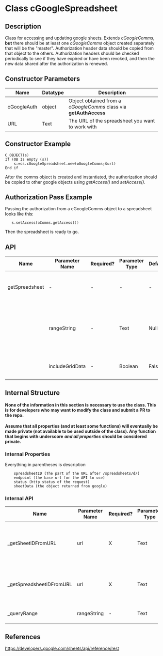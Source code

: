 ﻿# Class cGoogleSpreadsheet
<!-- Type your summary here -->
## Description
Class for accessing and updating google sheets.
Extends *cGoogleComms*, **but** there should be at least one *cGoogleComms* object created separately that will be the "master".  Authorization header data should be copied from that object to the others.  Authorization headers should be checked periodically to see if they have expired or have been revoked, and then the new data shared after the authorization is renewed.

## Constructor Parameters

|Name|Datatype|Description|
|--|--|--|
|cGoogleAuth|object|Object obtained from a *cGoogleComms* class via **getAuthAccess** |
|URL|Text|The URL of the spreadsheet you want to work with|

## Constructor Example

```4d
C_OBJECT(s)
If (OB Is empty (s))
	s:=cs.cGoogleSpreadsheet.new(oGoogleComms;$url)
End if
```
After the comms object is created and instantiated, the authorization should be copied to other google objects using *getAccess()* and *setAccess()*.

## Authorization Pass Example
Passing the authorization from a cGoogleComms object to a spreadsheet looks like this:

```4d
   s.setAccess(oComms.getAccess())
```
Then the spreadsheet is ready to go.

## API


|Name|Parameter Name|Required?|Parameter Type|Default|Description|
|--|--|--|--|--|--|
|getSpreadsheet|-|-|-|-|Returns an object with the spreadsheet data|
||rangeString|-|Text|Null|A range, in A1 format.  Multiple ranges can be separated with commas|
||includeGridData|-|Boolean|False|Specify whether to include grid data|


## Internal Structure
#### None of the information in this section is necessary to use the class.  This is for developers who may want to modify the class and submit a PR to the repo.
**Assume that all properties (and at least some functions) will eventually be made private (not available to be used outside of the class).  Any function that begins with underscore**  ***and all properties***  **should be considered private.**

### Internal Properties
Everything in parentheses is description
```raw
	spreadsheetID (The part of the URL after /spreadsheets/d/)
	endpoint (the base url for the API to use)
	status (http status of the request)
	sheetData (the object returned from google)
```

### Internal API

|Name|Parameter Name|Required?|Parameter Type|Default|Description|
|--|--|--|--|--|--|
|_getSheetIDFromURL|url|X|Text|Required|Grabs the part of the url where the ID of the current sheet (tab) lives|
|_getSpreadsheetIDFromURL|url|X|Text|Required|Grabs the part of the url where the current spreadsheet lives|
|_queryRange|rangeString|-|Text|Null|builds a range query string|

## References
https://developers.google.com/sheets/api/reference/rest